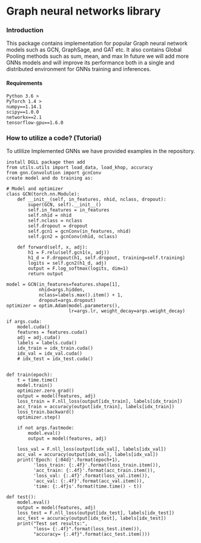 # Graph neural networks library 

### Introduction
This package contains implementation for popular Graph neural network models such as GCN, GraphSage, and GAT etc.
It also contains Global Pooling methods such as sum, mean, and max
In future we will add more GNNs models and will improve its performance both in a single
and distributed environment for GNNs training and inferences.

#### Requirements
```
Python 3.6 >
PyTorch 1.4 >
numpy==1.14.1
scipy==1.0.0
networkx==2.1
tensorflow-gpu==1.6.0
```

### How to utilize a code? (Tutorial)

To utlilize Implemented GNNs we have provided examples in the repository.
```
install DGLL package then add
from utils.utils import load_data, load_khop, accuracy
from gnn.Convolution import gcnConv
create model and do training as:

# Model and optimizer
class GCN(torch.nn.Module):
    def __init__(self, in_features, nhid, nclass, dropout):
        super(GCN, self).__init__()
        self.in_features = in_features
        self.nhid = nhid
        self.nclass = nclass
        self.dropout = dropout
        self.gcn1 = gcnConv(in_features, nhid)
        self.gcn2 = gcnConv(nhid, nclass)

    def forward(self, x, adj):
        h1 = F.relu(self.gcn1(x, adj))
        h1_d = F.dropout(h1, self.dropout, training=self.training)
        logits = self.gcn2(h1_d, adj)
        output = F.log_softmax(logits, dim=1)
        return output

model = GCN(in_features=features.shape[1],
            nhid=args.hidden,
            nclass=labels.max().item() + 1,
            dropout=args.dropout)
optimizer = optim.Adam(model.parameters(),
                       lr=args.lr, weight_decay=args.weight_decay)

if args.cuda:
    model.cuda()
    features = features.cuda()
    adj = adj.cuda()
    labels = labels.cuda()
    idx_train = idx_train.cuda()
    idx_val = idx_val.cuda()
    # idx_test = idx_test.cuda()


def train(epoch):
    t = time.time()
    model.train()
    optimizer.zero_grad()
    output = model(features, adj)
    loss_train = F.nll_loss(output[idx_train], labels[idx_train])
    acc_train = accuracy(output[idx_train], labels[idx_train])
    loss_train.backward()
    optimizer.step()

    if not args.fastmode:
        model.eval()
        output = model(features, adj)

    loss_val = F.nll_loss(output[idx_val], labels[idx_val])
    acc_val = accuracy(output[idx_val], labels[idx_val])
    print('Epoch: {:04d}'.format(epoch+1),
          'loss_train: {:.4f}'.format(loss_train.item()),
          'acc_train: {:.4f}'.format(acc_train.item()),
          'loss_val: {:.4f}'.format(loss_val.item()),
          'acc_val: {:.4f}'.format(acc_val.item()),
          'time: {:.4f}s'.format(time.time() - t))

def test():
    model.eval()
    output = model(features, adj)
    loss_test = F.nll_loss(output[idx_test], labels[idx_test])
    acc_test = accuracy(output[idx_test], labels[idx_test])
    print("Test set results:",
          "loss= {:.4f}".format(loss_test.item()),
          "accuracy= {:.4f}".format(acc_test.item()))
```




